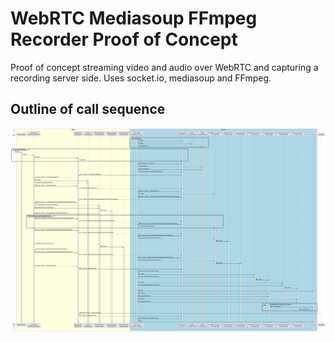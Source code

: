 # WebRTC Mediasoup FFmpeg Recorder Proof of Concept

Proof of concept streaming video and audio over WebRTC and capturing a recording server side. Uses socket.io, mediasoup and FFmpeg.

## Outline of call sequence

![Call sequence](./docs/collaboration.svg)